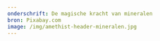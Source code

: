 ```yaml
---
onderschrift: De magische kracht van mineralen
bron: Pixabay.com
image: /img/amethist-header-mineralen.jpg
---
```

